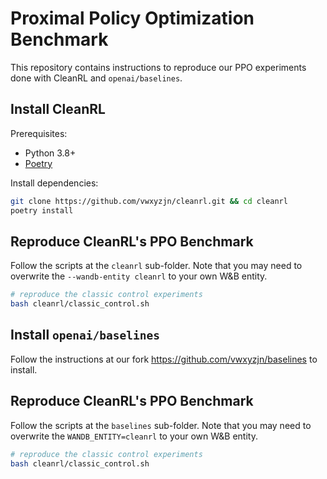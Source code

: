 # Proximal Policy Optimization Benchmark

This repository contains instructions to reproduce our PPO experiments done with CleanRL and `openai/baselines`.

## Install CleanRL

Prerequisites:
* Python 3.8+
* [Poetry](https://python-poetry.org)

Install dependencies:

```bash
git clone https://github.com/vwxyzjn/cleanrl.git && cd cleanrl
poetry install
```

## Reproduce CleanRL's PPO Benchmark

Follow the scripts at the `cleanrl` sub-folder. Note that you may need to overwrite the `--wandb-entity cleanrl` to your own W&B entity.

```bash
# reproduce the classic control experiments
bash cleanrl/classic_control.sh
```

## Install `openai/baselines`

Follow the instructions at our fork https://github.com/vwxyzjn/baselines to install.

## Reproduce CleanRL's PPO Benchmark

Follow the scripts at the `baselines` sub-folder. Note that you may need to overwrite the `WANDB_ENTITY=cleanrl` to your own W&B entity.

```bash
# reproduce the classic control experiments
bash cleanrl/classic_control.sh
```
